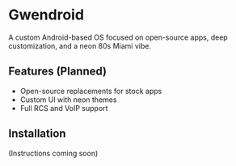 # Gwendroid  
A custom Android-based OS focused on open-source apps, deep customization, and a neon 80s Miami vibe.  

## Features (Planned)  
- Open-source replacements for stock apps  
- Custom UI with neon themes  
- Full RCS and VoIP support  

## Installation  
(Instructions coming soon)
